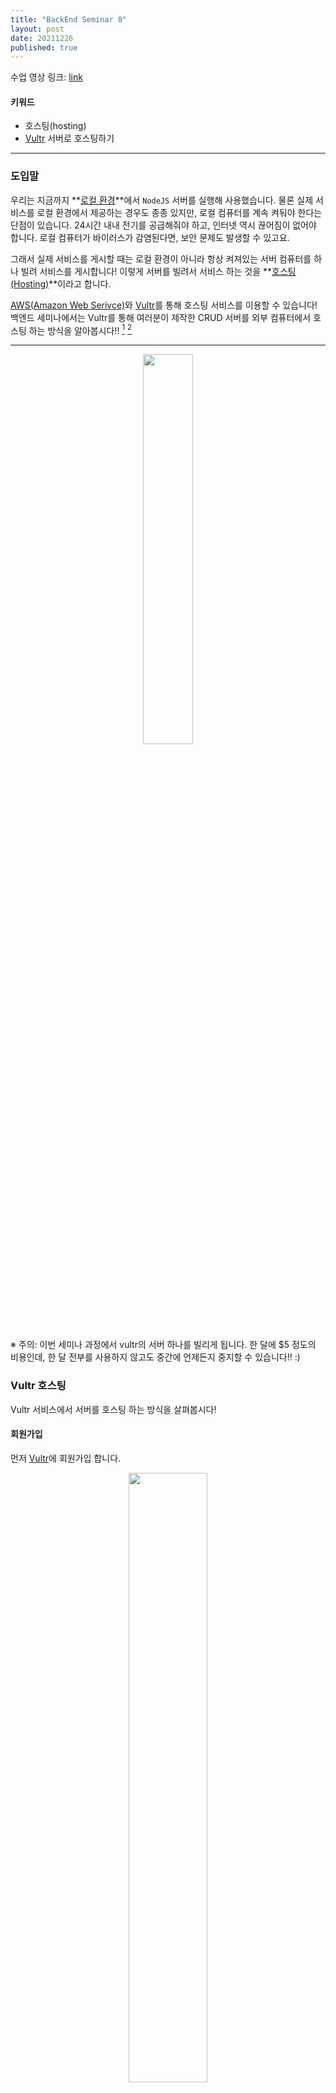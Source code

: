 ```yaml
---
title: "BackEnd Seminar 8"
layout: post
date: 20211226
published: true
---
```


수업 영상 링크: [link]() <br>


#### 키워드
- 호스팅(hosting)
- [Vultr](https://www.vultr.com/) 서버로 호스팅하기

<hr>

### 도입말

우리는 지금까지 **<u>로컬 환경</u>**에서 `NodeJS` 서버를 실행해 사용했습니다. 물론 실제 서비스를 로컬 환경에서 제공하는 경우도 종종 있지만, 로컬 컴퓨터를 계속 켜둬야 한다는 단점이 있습니다. 24시간 내내 전기를 공급해줘야 하고, 인터넷 역시 끊어짐이 없어야 합니다. 로컬 컴퓨터가 바이러스가 감염된다면, 보안 문제도 발생할 수 있고요.

그래서 실제 서비스를 게시할 때는 로컬 환경이 아니라 항상 켜져있는 서버 컴퓨터를 하나 빌려 서비스를 게시합니다! 이렇게 서버를 빌려서 서비스 하는 것을 **<u>호스팅(Hosting)</u>**이라고 합니다. 

[AWS(Amazon Web Serivce)](https://aws.amazon.com/ko/)와 [Vultr](https://www.vultr.com/)를 통해 호스팅 서비스를 이용할 수 있습니다! 백엔드 세미나에서는 Vultr를 통해 여러분이 제작한 CRUD 서버를 외부 컴퓨터에서 호스팅 하는 방식을 알아봅시다!! [^1] [^2]

<hr>

<div style="text-align: center;">
  <img src="https://www.vultr.com/media/media_card_1200x630.png" style="width:40%;">
</div>

※ 주의: 이번 세미나 과정에서 vultr의 서버 하나를 빌리게 됩니다. 한 달에 $5 정도의 비용인데, 한 달 전부를 사용하지 않고도 중간에 언제든지 중지할 수 있습니다!! :)

### Vultr 호스팅

Vultr 서비스에서 서버를 호스팅 하는 방식을 살펴봅시다!

#### 회원가입

먼저 [Vultr](https://www.vultr.com/)에 회원가입 합니다.

<div style="text-align: center;">
  <img src="{{"/assets/img/vultr/vultr_signin.png" | relative_url}}" style="width:50%;">
</div>

#### Billing 정보 등록

Vultr는 2가지 형태의 결제 방식을 제공합니다.

1. 결제 수단 등록 후, 사용한 만큼 청구
2. 사용량을 충전해, 사용한 만큼 차감

둘 중 어느 방식을 사용해도 무관합니다!

#### 인스턴스(Instance) 생성

![](./assets/img/vultr/../../../../assets/img/vultr/vultr_1.png)


로그인 후에 `Products` 탭으로 이동합니다.

이후 (+) 버튼을 클릭하고, `Deploy New Server`를 클릭합니다.

<br>

![](./assets/img/vulter/../../../../assets/img/vultr/vultr_2.png)

- `Server Location`은 `Seoul`로 선택
- `Server Type`은 `Ubuntu 20.04 x64`로 선택
- 그 외 나머지는 모두 건들이지 않고, `Deploy Now` 버튼 클릭

이제 **3분** 가량 기다리면, 여러분의 서버 인스턴스를 얻게 됩니다!!

<hr>

#### 콘솔창에 접속해 로그인

![](./assets/img/../../../assets/img/vultr/vultr_3.png)

`View Console`로 인스턴스의 콘솔창을 열어줍니다.

처음 콘솔을 열게 되면, Vultr 인스턴스에 로그인을 해야 합니다.

![](./assets/img/../../../assets/img/vultr/vultr_4.png)

위에 기재된 로그인 정보를 이용하시면 됩니다.

``` bash
vultr login: root   
Password:           ## 타이핑해도 문자가 나타나지 않습니다.
```

비밀번호를 입력할 때는 입력한 것이 화면에 표시되지 않으니 신중히 로그인 하시길 바랍니다!! 참고로 복사-붙여넣기를 지원하지 않으니 직접 손으로 타이핑 해야 합니다!

<br>

#### 서버 실행을 위해 초기 설정

우리가 만든 `Express` 서버를 작동시키기 위해 `NodeJS` 등 몇가지를 설치해야 합니다.

아래의 명령어를 통해 `NodeJS`를 설치합시다.

```
apt install nodejs
```

설치가 잘 되었는지, `node`를 실행해봅니다.

<br>

이제 간단한 서버를 실행해야 하는데, 현재 우리의 Vultr 인스턴스에는 실행할 파일이 존재하지 않습니다 ㅠㅠ

복사-붙여넣기도 안 되기 때문에, Vultr에서 제공하는 기본 콘솔이 아닌 다른 방법으로 Vultr 인스턴스에 접속하려고 합니다!

#### VS Code로 Vultr 인스턴스 접속

![](./assets/img/../../../assets/img/vultr/vultr_5.png)

VS Code의 Extension 탭에서 `Remote - SSH` Extension을 설치합니다.

<br>

설치 후에 VS Code에서 `F1`키를 누른 후에 `Remote-SSH: Connect to Host...`를 실행합니다.

그러면 `SSH`로 접속할 호스트(Host)를 입력하라는 창이 실행됩니다. 여기에 여러분이 만든 Vultr 인스턴스의 `IP Address`와 함께 다음과 같이 입력해줍니다.

![](./assets/img/../../../assets/img/vultr/vultr_6.png)

그러면, 새로운 VS Code 창이 뜨면서, 몇가지 창이 등장합니다.

각각 `Linux`와 `Save fingerprint`를 선택해줍니다.

그러면 비밀번호를 입력하는 창이 나오는데, 우리 Vultr 인스턴스의 비밀번호를 여기에 입력해주면 됩니다. 복-붙이 가능하니 직접 입력할 필요는 없습니다 ㅎㅎ

<br>

이제 왼편의 `Open Folder` 버튼을 클릭합니다. 그러면, Vultr 인스턴스에서 어떤 폴더를 열기 선택하게 되는데, 우리는 `/root/`를 그대로 열도록 합시다!

다시 또 비밀번호를 입력하라는 창이 나오는데, 또 복-붙해서 입력해줍니다. [^3]

<br>

![](assets/img/../../../assets/img/vultr/vultr_7.png)

그러면 위와 같은 화면과 함께 VS Code를 통해 Vultr 인스턴스에 원격접속하게 된 것입니다!! >.< 여기서 작업한 것들이 모두 Vultr 인스턴스에도 그대로 반영됩니다 ㅎㅎ

이제 `myServer`라는 폴더를 만들어 그곳에 우리가 실행할 서버 파일을 옮겨줍시다!

서버는 [Seminar6](https://bluehorn07.github.io/poapper-backend/2020/11/21/BackEnd-Seminar6.html)에서 만든 [Express 전공책 CRUD 서버](https://github.com/BlueHorn07/poapper-backend/blob/master/assets/example/book_express.js)를 실행해보겠습니다.

원래 우리가 VS Code에서 작업하던 것처럼 서버 파일을 작성해 `node`로 실행해주시면 됩니다!

그.런.데. 우리가 `NodeJS`만 설치했지 아직 `express`나 `mysql` 같은 다른 라이브러리는 설치한 상황이 아닙니다!! 그래서 `node`로 실행하면 오류가 날 것입니다 ㅎㅎ

아래의 명령어로 우리가 사용할 라이브러리들을 설치해줍시다.

``` bash
apt install npm # npm 설치 (2분)
npm install express
```

이전과는 다르게 `package-lock.json`과 `node-modules`라는 폴더가 생성될 겁니다. 지금은 중요한 내용이 아니니 일단은 넘어갑시다!

<br>

`mysql`도 설치해줍시다.

``` bash
apt-get update  # 우분투 apt 업데이트
apt install mysql-server # mysql 설치 (2분)
```

설치 후에 `mysql`이 잘 설치되었는지 확인하고, 비밀번호를 설정하기 위해 아래의 명령어로 `mysql`을 실행합니다.

``` bash
mysql -u root -p
> #비밀번호
```

이때, 우분투 mysql의 오류 때문인지, 비밀번호가 잘 등록되지 않는 현상이 발생합니다. `mysql` 접속 후 아래의 명령어를 이용해 비밀번호를 강제로 설정합니다.

```
ALTER USER 'root'@'localhost' IDENTIFIED WITH mysql_native_password BY '사용할 비밀번호';
```

`mysql` 접속에 성공했으면, `SHOW DATABASE;` 명령어로 `mysql`을 확인해줍니다.

우리가 세미나에서 `poapper_backend` Database를 사용하기로 했으므로 `CREATE DATABASE poappser_backend;`로 Database를 생성합니다.

이제 테이블을 생성합니다. 우리가 세미나6에서 `book`이라는 테이블을 아래와 같이 디자인해 사용했습니다. 아래 명령어로 테이블을 생성합니다.

```
CREATE TABLE books(
 id INT(11) NOT NULL AUTO_INCREMENT,
 title VARCHAR(100) NOT NULL,
 author VARCHAR(100) NOT NULL,
 created DATETIME NOT NULL,
 PRIMARY KEY(id)
);
```

이제 다시 `node`로 서버 파일을 실행하면, 이번에는 `mysql` 모듈을 설치하라는 문구가 등장합니다. 아래 명령어로 `NodeJS`의 `mysql`을 설치해줍니다.

```bash
npm install mysql
```

이제 정말로 `node`로 서버 파일을 실행하면...

``` 
Server is listening on 8080 port...
```

라는 문구와 함께 서버가 실행되는 걸 볼 수 있습니다!!!


#### 서버 접속

이제 우리가 열어둔 서버에 접속해봅시다!!

여러분의 Vultr 인스턴스가 가진 `IP Address`에서 설정한 포트를 url로 서버에 접속할 수 있습니다.

``` 
[your vulr instance ip address]:port
(ex) 123.456.0.1:8080
```

축하합니다! 드디어 여러분의 서버를 로컬 컴퓨터가 아닌 외부에서 호스팅할 수 있게 되었습니다!!

(잘 동작하는지 API Tester를 통해 꼭 확인해봅시다!! ^^;)

<hr>

[^1]: AWS를 통해 호스팅하는 방법이 궁금하시다면, 생활코딩 egoing의 강좌를 추천드립니다! [링크](https://opentutorials.org/course/2717)

[^2]: 참고로 저는 AWS보다는 Vultr를 추천드립니다! 호스팅 받은 서버에 접속하기도 더 편리하고, 가격 또한 Vultr가 AWS의 것보다 더 저렴합니다 :)

[^3]: 이렇게 매 접속마다 비밀번호를 입력하는게 귀찮으시면, Vultr 인스턴스에 여러분의 `SSH public key`를 등록해서 접속하는 방법도 있습니다! ㅎㅎ